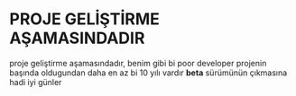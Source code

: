 <h1>PROJE GELİŞTİRME AŞAMASINDADIR</h1>
proje geliştirme aşamasındadır, benim gibi bi poor developer projenin başında oldugundan daha en az bi 10 yılı vardır <b>beta</b> sürümünün çıkmasına hadi iyi günler 
